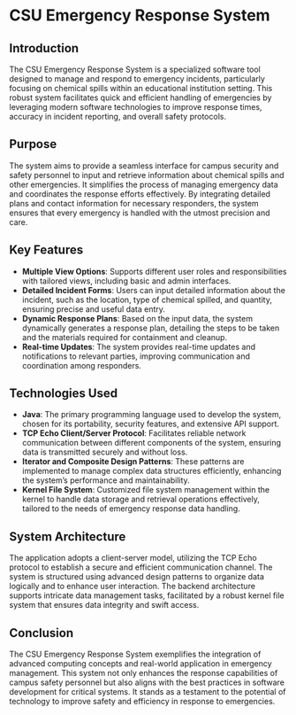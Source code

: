# CSU Emergency Response System

## Introduction

The CSU Emergency Response System is a specialized software tool designed to manage and respond to emergency incidents, particularly focusing on chemical spills within an educational institution setting. This robust system facilitates quick and efficient handling of emergencies by leveraging modern software technologies to improve response times, accuracy in incident reporting, and overall safety protocols.

## Purpose

The system aims to provide a seamless interface for campus security and safety personnel to input and retrieve information about chemical spills and other emergencies. It simplifies the process of managing emergency data and coordinates the response efforts effectively. By integrating detailed plans and contact information for necessary responders, the system ensures that every emergency is handled with the utmost precision and care.

## Key Features

- **Multiple View Options**: Supports different user roles and responsibilities with tailored views, including basic and admin interfaces.
- **Detailed Incident Forms**: Users can input detailed information about the incident, such as the location, type of chemical spilled, and quantity, ensuring precise and useful data entry.
- **Dynamic Response Plans**: Based on the input data, the system dynamically generates a response plan, detailing the steps to be taken and the materials required for containment and cleanup.
- **Real-time Updates**: The system provides real-time updates and notifications to relevant parties, improving communication and coordination among responders.

## Technologies Used

- **Java**: The primary programming language used to develop the system, chosen for its portability, security features, and extensive API support.
- **TCP Echo Client/Server Protocol**: Facilitates reliable network communication between different components of the system, ensuring data is transmitted securely and without loss.
- **Iterator and Composite Design Patterns**: These patterns are implemented to manage complex data structures efficiently, enhancing the system’s performance and maintainability.
- **Kernel File System**: Customized file system management within the kernel to handle data storage and retrieval operations effectively, tailored to the needs of emergency response data handling.

## System Architecture

The application adopts a client-server model, utilizing the TCP Echo protocol to establish a secure and efficient communication channel. The system is structured using advanced design patterns to organize data logically and to enhance user interaction. The backend architecture supports intricate data management tasks, facilitated by a robust kernel file system that ensures data integrity and swift access.

## Conclusion

The CSU Emergency Response System exemplifies the integration of advanced computing concepts and real-world application in emergency management. This system not only enhances the response capabilities of campus safety personnel but also aligns with the best practices in software development for critical systems. It stands as a testament to the potential of technology to improve safety and efficiency in response to emergencies.
